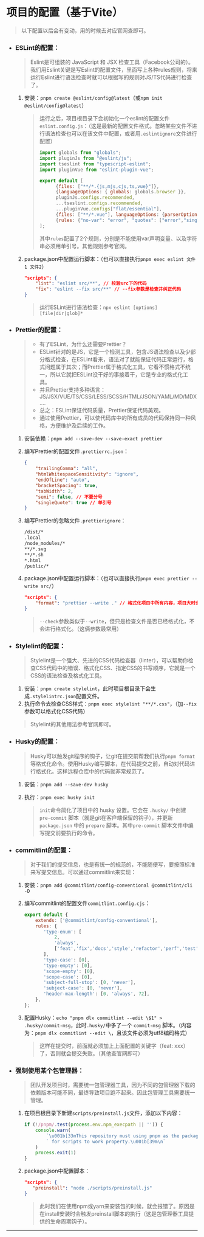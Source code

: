 # 项目的配置（基于Vite）

> 以下配置以后会有变动，用的时候去对应官网查即可。

- ### ESLint的配置：

  > Eslint是可组装的 JavaScript 和 JSX 检查工具（Facebook公司的）。我们用Eslint关键是写Eslint的配置文件，里面写上各种rules规则，将来运行Eslint进行语法检查时就可以根据写的规则对JS/TS代码进行检查了。

  1. 安装：`pnpm create @eslint/config@latest`（或`npm init @eslint/config@latest`）

     > 运行之后，项目根目录下会初始化一个eslint的配置文件`eslint.config.js`：（这是最新的配置文件格式。忽略某些文件不进行语法检查也可以在该文件中配置，或者用`.eslintignore`文件进行配置）
     >
     > ```js
     > import globals from "globals";
     > import pluginJs from "@eslint/js";
     > import tseslint from "typescript-eslint";
     > import pluginVue from "eslint-plugin-vue";
     > 
     > export default [
     >       {files: ["**/*.{js,mjs,cjs,ts,vue}"]},
     >       {languageOptions: { globals: globals.browser }},
     >       pluginJs.configs.recommended,
     >       ...tseslint.configs.recommended,
     >       ...pluginVue.configs["flat/essential"],
     >       {files: ["**/*.vue"], languageOptions: {parserOptions: {parser: tseslint.parser}}},
     >       {rules: {"no-var": "error", "quotes": ["error","single"]}}
     > ];
     > ```
     >
     > 其中`rules`配置了2个规则，分别是不能使用var声明变量、以及字符串必须用单引号。其他规则参考官网。

  2. package.json中配置运行脚本：（也可以直接执行`pnpm exec eslint 文件1 文件2`）

     ```json
     "scripts": {
         "lint": "eslint src/**", // 校验src下的代码
         "fix": "eslint --fix src/**" // --fix参数是检查并纠正代码
     }
     ```
     
     > 运行ESLint进行语法检查：`npx eslint [options] [file|dir|glob]*`

- ### Prettier的配置：

  > - 有了ESLint，为什么还需要Prettier？
  > - ESLint针对的是JS，它是一个检测工具，包含JS语法检查以及少部分格式检查，在ESLint看来，语法对了就能保证代码正常运行，格式问题属于其次；而Prettier属于格式化工具，它看不惯格式不统一，所以它就把ESLint没干好的事接着干，它是专业的格式化工具。
  > - 并且Prettier支持多种语言：JS/JSX/VUE/TS/CSS/LESS/SCSS/HTML/JSON/YAML/MD/MDX....
  > - 总之：ESLint保证代码质量，Prettier保证代码美观。
  > - 通过使用Prettier，可以使代码库中的所有成员的代码保持同一种风格，方便维护及后续的工作。

  1. 安装依赖：`pnpm add --save-dev --save-exact prettier`

  2. 编写Prettier的配置文件`.prettierrc.json`：

     ```json
     {
         "trailingComma": "all",
         "htmlWhitespaceSensitivity": "ignore",
         "endOfLine": "auto",
         "bracketSpacing": true,
         "tabWidth": 2,
         "semi": false, // 不要分号
         "singleQuote": true // 单引号
     }
     ```

  3. 编写Prettier的忽略文件`.prettierignore`：

     ```tex
     /dist/*
     .local
     /node_modules/*
     **/*.svg
     **/*.sh
     *.html
     /public/*
     ```

  4. package.json中配置运行脚本：（也可以直接执行`pnpm exec prettier --write src/`）

     ```json
     "scripts": {
         "format": "prettier --write ." // 格式化项目中所有内容，项目大时会需要点时间
     }
     ```

     > `--check`参数类似于`--write`，但只是检查文件是否已经格式化，不会进行格式化。（这俩参数最常用）

- ### Stylelint的配置：

  > Stylelint是一个强大、先进的CSS代码检查器（linter），可以帮助你检查CSS代码中的错误、格式化CSS、指定CSS的书写顺序，它就是一个CSS的语法检查及格式化工具。

  1. 安装：`pnpm create stylelint`，此时项目根目录下会生成`.stylelintrc.json`配置文件。
  2. 执行命令去检查CSS样式：`pnpm exec stylelint "**/*.css"`，（加`--fix`参数可以格式化CSS代码）

  > Stylelint的其他用法参考官网即可。

- ### Husky的配置：

  > Husky可以触发git程序的钩子，让git在提交前帮我们执行`pnpm format`等格式化命令。使用Husky编写脚本，在代码提交之前，自动对代码进行格式化。这样远程仓库中的代码就非常规范了。

  1. 安装：`pnpm add --save-dev husky`

  2. 执行：`pnpm exec husky init`

     > `init`命令简化了项目中的 husky 设置。它会在 `.husky/` 中创建 `pre-commit` 脚本（就是git在客户端保留的钩子），并更新 `package.json` 中的 `prepare` 脚本。其中`pre-commit` 脚本文件中编写提交前要执行的命令。

- ### commitlint的配置：

  > 对于我们的提交信息，也是有统一的规范的，不能随便写，要按照标准来写提交信息。可以通过commitlint来实现：

  1. 安装：`pnpm add @commitlint/config-conventional @commitlint/cli -D`

  2. 编写commitlint的配置文件`commitlint.config.cjs`：

     ```js
     export default {
         extends: ['@commitlint/config-conventional'],
         rules: {
         	'type-enum': [
         		2,
         		'always',
         		['feat','fix','docs','style','refactor','perf','test','chore','revert','build',]
     	    ],
     		'type-case': [0],
     		'type-empty': [0],
     		'scope-empty': [0],
     		'scope-case': [0],
     		'subject-full-stop': [0, 'never'],
     		'subject-case': [0, 'never'],
     		'header-max-length': [0, 'always', 72],
         },
     };
     ```

  3. 配置Husky：`echo "pnpm dlx commitlint --edit \$1" > .husky/commit-msg`，此时`.husky/`中多了一个 `commit-msg` 脚本。（内容为：`pnpm dlx commitlint --edit \`，且该文件必须为utf8编码格式）

     > 这样在提交时，前面就必须加上上面配置的关键字（feat: xxx）了，否则就会提交失败。（其他查官网即可）

- ### 强制使用某个包管理器：

  > 团队开发项目时，需要统一包管理器工具，因为不同的包管理器下载的依赖版本可能不同，最终导致项目跑不起来。因此包管理工具需要统一管理。

  1. 在项目根目录下新建`scripts/preinstall.js`文件，添加以下内容：

     ```js
     if (!/pnpm/.test(process.env.npm_execpath || '')) {
         console.warn(
             `\u001b[33mThis repository must using pnpm as the package manager`+
             ` for scripts to work property.\u001b[39m\n`
         )
         process.exit(1)
     }
     ```

  2. package.json中配置脚本：

     ```json
     "scripts": {
     	"preinstall": "node ./scripts/preinstall.js"
     }
     ```

     > 此时我们在使用npm或yarn来安装包的时候，就会报错了。原因是在install安装时会触发preinstall脚本的执行（这是包管理器工具提供的生命周期钩子）。

------

